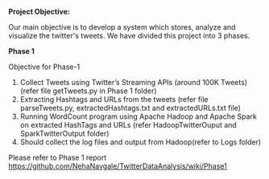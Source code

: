 **Project Objective:**

Our main objective is to develop a system which stores, analyze and visualize the twitter's tweets. We have divided this project into 3 phases.

**Phase 1**

Objective for Phase-1
1.	Collect Tweets using Twitter’s Streaming APIs (around 100K Tweets) (refer file getTweets.py in Phase 1 folder)
2.	Extracting Hashtags and URLs from the tweets (refer file parseTweets.py, extractedHashtags.txt and extractedURLs.txt file)
3.	Running WordCount program using Apache Hadoop and Apache Spark on extracted HashTags and URLs (refer HadoopTwitterOuput and SparkTwitterOutput folder)
4.	Should collect the log files and output from Hadoop(refer to Logs folder)

Please refer to Phase 1 report https://github.com/NehaNavgale/TwitterDataAnalysis/wiki/Phase1
